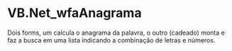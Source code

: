 # VB.Net_wfaAnagrama
Dois forms, um calcula o anagrama da palavra, o outro (cadeado) monta e faz a busca em uma lista indicando a combinação de letras e números.

